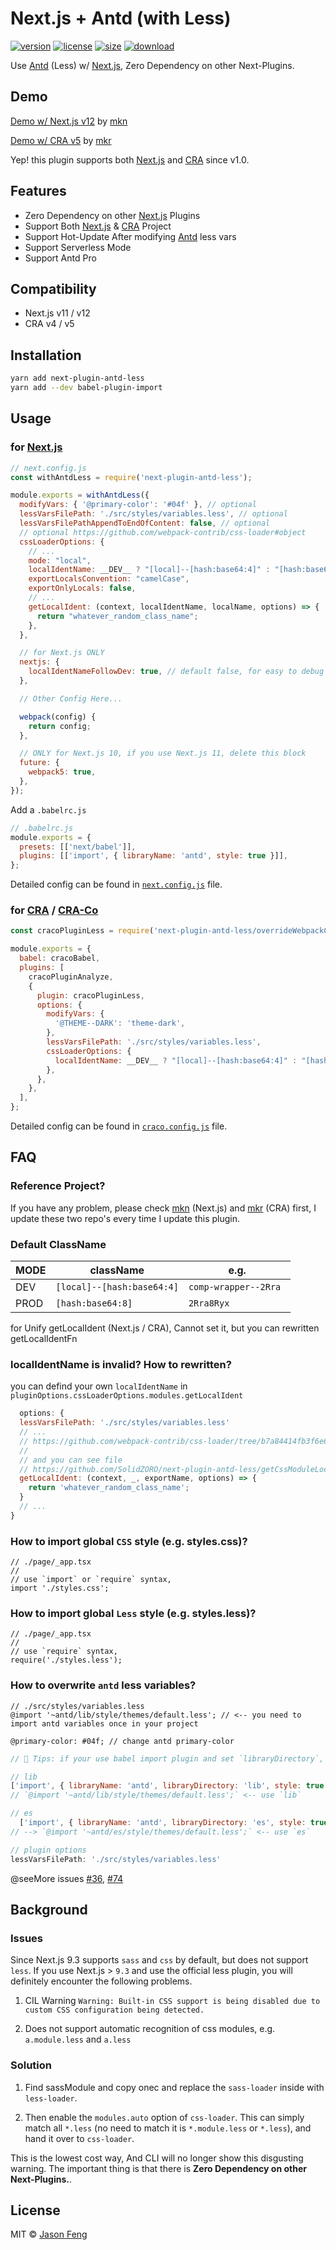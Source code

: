 # Next.js + Antd (with Less)

[![version][npm-img]][npm-url]
[![license][mit-img]][mit-url]
[![size][size-img]][size-url]
[![download][download-img]][download-url]

Use [Antd] (Less) w/ [Next.js], Zero Dependency on other Next-Plugins.


## Demo

[Demo w/ Next.js v12](https://mkn.vercel.app/) by [mkn](https://github.com/SolidZORO/mkn)

[Demo w/ CRA v5](https://mkr.vercel.app/) by [mkr](https://github.com/SolidZORO/mkr)

Yep! this plugin supports both [Next.js] and [CRA] since v1.0.


## Features

- Zero Dependency on other [Next.js] Plugins
- Support Both [Next.js] & [CRA] Project
- Support Hot-Update After modifying [Antd] less vars
- Support Serverless Mode
- Support Antd Pro

## Compatibility

- Next.js v11 / v12
- CRA v4 / v5


## Installation

```sh
yarn add next-plugin-antd-less
yarn add --dev babel-plugin-import
```


## Usage

### for [Next.js]

```js
// next.config.js
const withAntdLess = require('next-plugin-antd-less');

module.exports = withAntdLess({
  modifyVars: { '@primary-color': '#04f' }, // optional
  lessVarsFilePath: './src/styles/variables.less', // optional 
  lessVarsFilePathAppendToEndOfContent: false, // optional
  // optional https://github.com/webpack-contrib/css-loader#object
  cssLoaderOptions: {
    // ... 
    mode: "local",
    localIdentName: __DEV__ ? "[local]--[hash:base64:4]" : "[hash:base64:8]", // invalid! for Unify getLocalIdent (Next.js / CRA), Cannot set it, but you can rewritten getLocalIdentFn
    exportLocalsConvention: "camelCase",
    exportOnlyLocals: false,
    // ...
    getLocalIdent: (context, localIdentName, localName, options) => {
      return "whatever_random_class_name";
    },
  },

  // for Next.js ONLY
  nextjs: {
    localIdentNameFollowDev: true, // default false, for easy to debug on PROD mode
  },

  // Other Config Here...

  webpack(config) {
    return config;
  },

  // ONLY for Next.js 10, if you use Next.js 11, delete this block
  future: {
    webpack5: true,
  },
});
```

Add a `.babelrc.js`

```js
// .babelrc.js
module.exports = {
  presets: [['next/babel']],
  plugins: [['import', { libraryName: 'antd', style: true }]],
};
```

Detailed config can be found in [`next.config.js`](https://github.com/SolidZORO/mkn/blob/master/next.config.js)
file.

### for [CRA] / [CRA-Co]

```js
const cracoPluginLess = require('next-plugin-antd-less/overrideWebpackConfig');

module.exports = {
  babel: cracoBabel,
  plugins: [
    cracoPluginAnalyze,
    {
      plugin: cracoPluginLess,
      options: {
        modifyVars: {
          '@THEME--DARK': 'theme-dark',
        },
        lessVarsFilePath: './src/styles/variables.less',
        cssLoaderOptions: {
          localIdentName: __DEV__ ? "[local]--[hash:base64:4]" : "[hash:base64:8]",
        },
      },
    },
  ],
};
```

Detailed config can be found in [`craco.config.js`](https://github.com/SolidZORO/mkr/blob/master/scripts/craco/craco-plugin--less.js)
file.


## FAQ

### Reference Project?

If you have any problem, please check [mkn](https://github.com/SolidZORO/mkn) (Next.js)
and [mkr](https://github.com/SolidZORO/mkr) (CRA) first, I update these two repo's every time I update this plugin.

### Default ClassName

| MODE      | className                  | e.g.                  |
| --------- |----------------------------|-----------------------|
| DEV       | `[local]--[hash:base64:4]` | `comp-wrapper--2Rra ` |
| PROD      | `[hash:base64:8]`          | `2Rra8Ryx`            |

for Unify getLocalIdent (Next.js / CRA), Cannot set it, but you can rewritten getLocalIdentFn


### localIdentName is invalid? How to rewritten?

you can defind your own `localIdentName` in `pluginOptions.cssLoaderOptions.modules.getLocalIdent`

```javascript
  options: {
  lessVarsFilePath: './src/styles/variables.less'
  // ...
  // https://github.com/webpack-contrib/css-loader/tree/b7a84414fb3f6e6ff413cbbb7004fa74a78da331#getlocalident
  //
  // and you can see file 
  // https://github.com/SolidZORO/next-plugin-antd-less/getCssModuleLocalIdent.js
  getLocalIdent: (context, _, exportName, options) => {
    return 'whatever_random_class_name';
  }
  // ...
}
```

### How to import global `CSS` style (e.g. styles.css)?

```tsx
// ./page/_app.tsx
//
// use `import` or `require` syntax,
import './styles.css';
```

### How to import global `Less` style (e.g. styles.less)?

```tsx
// ./page/_app.tsx
//
// use `require` syntax,
require('./styles.less');
```

### How to overwrite `antd` less variables?

```less
// ./src/styles/variables.less
@import '~antd/lib/style/themes/default.less'; // <-- you need to import antd variables once in your project

@primary-color: #04f; // change antd primary-color
```


```js
// 🔰️ Tips: if your use babel import plugin and set `libraryDirectory`, please keep `libraryDirectory` and `less path` consistent.

// lib
['import', { libraryName: 'antd', libraryDirectory: 'lib', style: true }]
// `@import '~antd/lib/style/themes/default.less';` <-- use `lib`

// es
  ['import', { libraryName: 'antd', libraryDirectory: 'es', style: true }]
// --> `@import '~antd/es/style/themes/default.less';` <-- use `es`
```


```js
// plugin options
lessVarsFilePath: './src/styles/variables.less'
```

@seeMore issues [#36](https://github.com/SolidZORO/next-plugin-antd-less/issues/36), [#74](https://github.com/SolidZORO/next-plugin-antd-less/issues/74)


## Background

### Issues

Since Next.js 9.3 supports `sass` and `css` by default, but does not support `less`. If you use Next.js > `9.3` and use the official less plugin, you will definitely encounter the following problems.

1. CIL Warning `Warning: Built-in CSS support is being disabled due to custom CSS configuration being detected.`

2. Does not support automatic recognition of css modules, e.g. `a.module.less`
   and `a.less`

### Solution

1. Find sassModule and copy onec and replace the `sass-loader` inside with `less-loader`.

2. Then enable the `modules.auto` option of `css-loader`. This can simply match all `*.less` (no need to match it is `*.module.less` or `*.less`), and hand it over to `css-loader`.

This is the lowest cost way, And CLI will no longer show this disgusting warning. The important thing is that there is **Zero Dependency on other Next-Plugins.**.


## License

MIT © [Jason Feng][author-url]

<!-- links -->

[Next.js]: https://nextjs.org/

[Antd]: https://github.com/ant-design/ant-design/

[CRA]: https://create-react-app.dev/

[CRA-co]: https://github.com/gsoft-inc/craco

<!-- badges -->

[author-url]: https://github.com/SolidZORO

[mit-img]: https://img.shields.io/npm/l/next-plugin-antd-less.svg?style=flat&colorA=000000&colorB=000000

[mit-url]: ./LICENSE


[npm-img]: https://img.shields.io/npm/v/next-plugin-antd-less?style=flat&colorA=000000&colorB=000000

[npm-url]: https://www.npmjs.com/package/next-plugin-antd-less


[size-img]: https://img.shields.io/bundlephobia/minzip/next-plugin-antd-less?label=bundle&style=flat&colorA=000000&colorB=000000

[size-url]: https://www.npmjs.com/package/next-plugin-antd-less


[download-img]: https://img.shields.io/npm/dt/next-plugin-antd-less.svg?style=flat&colorA=000000&colorB=000000

[download-url]: https://www.npmjs.com/package/next-plugin-antd-less


[build-img]: https://img.shields.io/github/workflow/status/SolidZORO/next-plugin-antd-less/Lint?style=flat&colorA=000000&colorB=000000

[build-url]: https://github.com/SolidZORO/next-plugin-antd-less/actions


